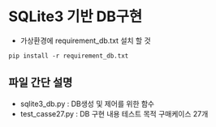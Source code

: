 # SQLite3 기반 DB구현
* 가상환경에 requirement_db.txt 설치 할 것
```
pip install -r requirement_db.txt
```

## 파일 간단 설명
* sqlite3_db.py : DB생성 및 제어를 위한 함수
* test_casse27.py : DB 구현 내용 테스트 목적 구매케이스 27개